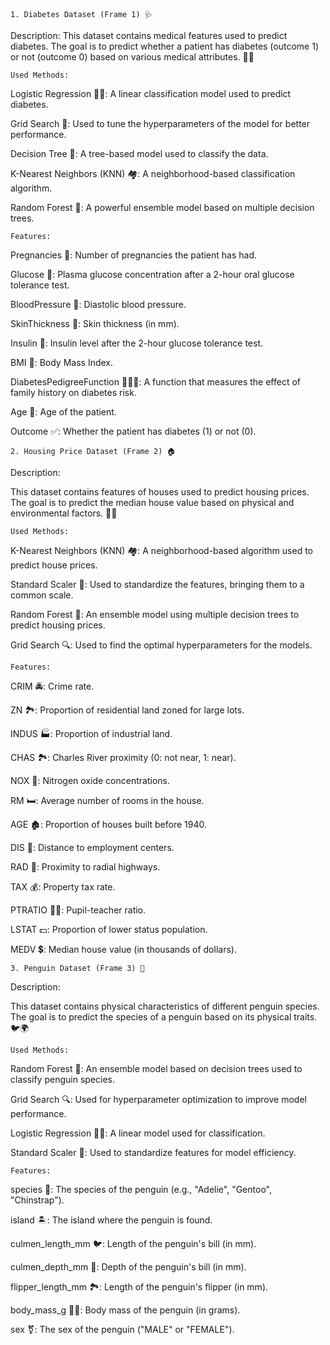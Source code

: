     1. Diabetes Dataset (Frame 1) 🩺
  Description:
This dataset contains medical features used to predict diabetes. The goal is to predict whether a patient has diabetes (outcome 1) or not (outcome 0) based on various medical attributes. 🩻💉

    Used Methods:

Logistic Regression 🧑‍⚕️: A linear classification model used to predict diabetes.

Grid Search 🔎: Used to tune the hyperparameters of the model for better performance.

Decision Tree 🌳: A tree-based model used to classify the data.

K-Nearest Neighbors (KNN) 🏘️: A neighborhood-based classification algorithm.

Random Forest 🌲: A powerful ensemble model based on multiple decision trees.

    Features:
Pregnancies 🤰: Number of pregnancies the patient has had.

Glucose 🍬: Plasma glucose concentration after a 2-hour oral glucose tolerance test.

BloodPressure 💪: Diastolic blood pressure.

SkinThickness 🧴: Skin thickness (in mm).

Insulin 💉: Insulin level after the 2-hour glucose tolerance test.

BMI 🍏: Body Mass Index.

DiabetesPedigreeFunction 👨‍👩‍👧: A function that measures the effect of family history on diabetes risk.

Age 🎂: Age of the patient.

Outcome ✅: Whether the patient has diabetes (1) or not (0).

    2. Housing Price Dataset (Frame 2) 🏠

  Description:
  
This dataset contains features of houses used to predict housing prices. The goal is to predict the median house value based on physical and environmental factors. 🏡💵

    Used Methods:

K-Nearest Neighbors (KNN) 🏘️: A neighborhood-based algorithm used to predict house prices.

Standard Scaler 📏: Used to standardize the features, bringing them to a common scale.

Random Forest 🌲: An ensemble model using multiple decision trees to predict housing prices.

Grid Search 🔍: Used to find the optimal hyperparameters for the models.

    Features:

CRIM 🚔: Crime rate.

ZN 🏞️: Proportion of residential land zoned for large lots.

INDUS 🏭: Proportion of industrial land.

CHAS 🏞️: Charles River proximity (0: not near, 1: near).

NOX 💨: Nitrogen oxide concentrations.

RM 🛏️: Average number of rooms in the house.

AGE 🏚️: Proportion of houses built before 1940.

DIS 🚗: Distance to employment centers.

RAD 🚆: Proximity to radial highways.

TAX 💰: Property tax rate.

PTRATIO 👩‍🏫: Pupil-teacher ratio.

LSTAT 💵: Proportion of lower status population.

MEDV 💲: Median house value (in thousands of dollars).

    3. Penguin Dataset (Frame 3) 🐧

  Description:
  
This dataset contains physical characteristics of different penguin species. The goal is to predict the species of a penguin based on its physical traits. 🐦🌍

    Used Methods:

Random Forest 🌲: An ensemble model based on decision trees used to classify penguin species.

Grid Search 🔍: Used for hyperparameter optimization to improve model performance.

Logistic Regression 🧑‍⚕️: A linear model used for classification.

Standard Scaler 📏: Used to standardize features for model efficiency.

    Features:

species 🦜: The species of the penguin (e.g., "Adelie", "Gentoo", "Chinstrap").

island 🏝️: The island where the penguin is found.

culmen_length_mm 🐦: Length of the penguin's bill (in mm).

culmen_depth_mm 🦭: Depth of the penguin's bill (in mm).

flipper_length_mm 🏞️: Length of the penguin's flipper (in mm).

body_mass_g 🏋️‍♂️: Body mass of the penguin (in grams).

sex ⚧️: The sex of the penguin ("MALE" or "FEMALE").
